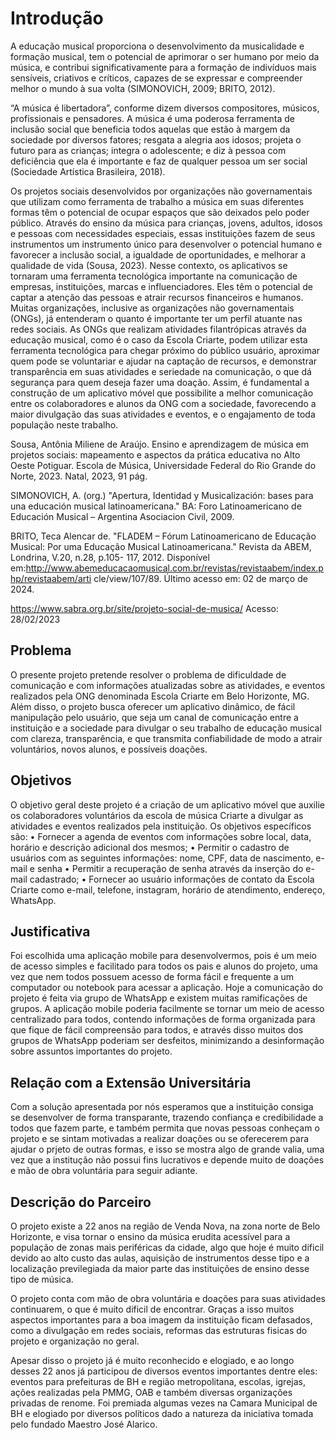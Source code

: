 # Introdução

  A educação musical proporciona o desenvolvimento da musicalidade e formação musical, tem o potencial de aprimorar o ser humano por meio da música, e contribui significativamente para a formação de indivíduos mais sensíveis, criativos e críticos, capazes de se expressar e compreender melhor o mundo à sua volta (SIMONOVICH, 2009; BRITO, 2012).
  
   “A música é libertadora”, conforme dizem diversos compositores, músicos, profissionais e pensadores. A música é uma poderosa ferramenta de inclusão social que beneficia todos aquelas que estão à margem da sociedade por diversos fatores; resgata a alegria aos idosos; projeta o futuro para as crianças; integra o adolescente; e diz à pessoa com deficiência que ela é importante e faz de qualquer pessoa um ser social (Sociedade Artística Brasileira, 2018).
   
  Os projetos sociais desenvolvidos por organizações não governamentais que utilizam como ferramenta de trabalho a música em suas diferentes formas têm o potencial de ocupar espaços que são deixados pelo poder público. Através do ensino da música para crianças, jovens, adultos, idosos e pessoas com necessidades especiais, essas instituições fazem de seus instrumentos um instrumento único para desenvolver o potencial humano e favorecer a inclusão social, a igualdade de oportunidades, e melhorar a qualidade de vida (Sousa, 2023).
    Nesse contexto, os aplicativos se tornaram uma ferramenta tecnológica importante na comunicação de empresas, instituições, marcas e influenciadores. Eles têm o potencial de captar a atenção das pessoas e atrair recursos financeiros e humanos. Muitas organizações, inclusive as organizações não governamentais (ONGs), já entenderam o quanto é importante ter um perfil atuante nas redes sociais. As ONGs que realizam atividades filantrópicas através da educação musical, como é o caso da Escola Criarte, podem utilizar esta ferramenta tecnológica para chegar próximo do público usuário, aproximar quem pode se voluntariar e ajudar na captação de recursos, e demonstrar transparência em suas atividades e seriedade na comunicação, o que dá segurança para quem deseja fazer uma doação. Assim, é fundamental a construção de um aplicativo móvel que possibilite a melhor comunicação entre os colaboradores e alunos da ONG com a sociedade, favorecendo a maior divulgação das suas atividades e eventos, e o engajamento de toda população neste trabalho.

Sousa, Antônia Miliene de Araújo. Ensino e aprendizagem de música em projetos sociais: mapeamento e aspectos da prática educativa no Alto Oeste Potiguar. Escola de Música, Universidade Federal do Rio Grande do Norte, 2023. Natal, 2023, 91 pág.

SIMONOVICH, A. (org.) "Apertura, Identidad y Musicalización: bases para una educación musical latinoamericana." BA: Foro Latinoamericano de Educación Musical – Argentina Asociacion Civil, 2009.

BRITO, Teca Alencar de. "FLADEM – Fórum Latinoamericano de Educação Musical: Por uma Educação Musical Latinoamericana." Revista da ABEM, Londrina, V.20, n.28, p.105- 117, 2012. Disponível em:http://www.abemeducacaomusical.com.br/revistas/revistaabem/index.php/revistaabem/arti cle/view/107/89. Último acesso em: 02 de março de 2024.

https://www.sabra.org.br/site/projeto-social-de-musica/
Acesso: 28/02/2023

## Problema

  O presente projeto pretende resolver o problema de dificuldade de comunicação e com informações atualizadas sobre as atividades, e eventos realizados pela ONG denominada Escola Criarte em Belo Horizonte, MG. Além disso, o projeto busca oferecer um aplicativo dinâmico, de fácil manipulação pelo usuário, que seja um canal de comunicação entre a instituição e a sociedade para divulgar o seu trabalho de educação musical com clareza, transparência, e que transmita confiabilidade de modo a atrair voluntários, novos alunos, e possíveis doações. 


## Objetivos

O objetivo geral deste projeto é a criação de um aplicativo móvel que auxilie os colaboradores voluntários da escola de música Criarte a divulgar as atividades e eventos realizados pela instituição.
Os objetivos específicos são:
•	Fornecer a agenda de eventos com informações sobre local, data, horário e descrição adicional dos mesmos;
•	Permitir o cadastro de usuários com as seguintes informações: nome, CPF, data de nascimento, e-mail e senha
•	Permitir a recuperação de senha através da inserção do e-mail cadastrado;
•	Fornecer ao usuário informações de contato da Escola Criarte como e-mail, telefone, instagram, horário de atendimento, endereço, WhatsApp.


## Justificativa

Foi escolhida uma aplicação mobile para desenvolvermos, pois é um meio de acesso simples e facilitado para todos os pais e alunos do projeto, uma vez que nem todos possuem acesso de forma fácil e frequente a um computador ou notebook para acessar a aplicação. Hoje a comunicação do projeto é feita via grupo de WhatsApp e existem muitas ramificações de grupos. A aplicação mobile poderia facilmente se tornar um meio de acesso centralizado para todos, contendo informações de forma organizada para que fique de fácil compreensão para todos, e através disso muitos dos grupos de WhatsApp poderiam ser desfeitos, minimizando a desinformação sobre assuntos importantes do projeto.



## Relação com a Extensão Universitária

Com a solução apresentada por nós esperamos que a instituição consiga se desenvolver de forma transparante, trazendo confiança e credibilidade a todos que fazem parte, e também permita que novas pessoas conheçam o projeto e se sintam motivadas a realizar doações ou se oferecerem para ajudar o prjeto de outras formas, e isso se mostra algo de grande valia, uma vez que a institução não possui fins lucrativos e depende muito de doações e mão de obra voluntária para seguir adiante.

## Descrição do Parceiro

O projeto existe a 22 anos na região de Venda Nova, na zona norte de Belo Horizonte, e visa tornar o ensino da música erudita acessível para a população de zonas mais periféricas da cidade, algo que hoje é muito dificil devido ao alto custo das aulas, aquisição de instrumentos desse tipo e a localização previlegiada da maior parte das instituições de ensino desse tipo de música. 

O projeto conta com mão de obra voluntária e doações para suas atividades continuarem, o que é muito dificil de encontrar. Graças a isso muitos aspectos importantes para a boa imagem da instituição ficam defasados, como a divulgação em redes sociais, reformas das estruturas fisicas do projeto e organização no geral.

Apesar disso o projeto já é muito reconhecido e elogiado, e ao longo desses 22 anos já participou de diversos eventos importantes dentre eles: eventos para prefeituras de BH e região metropolitana, escolas, igrejas, ações realizadas pela PMMG, OAB e também diversas organizações privadas de renome. Foi premiada algumas vezes na Camara Municipal de BH e elogiado por diversos políticos dado a natureza da iniciativa tomada pelo fundado Maestro José Alarico.
